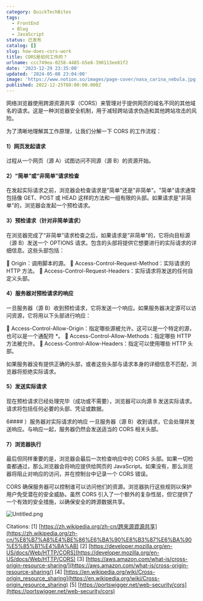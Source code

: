 ```yaml
---
category: QuickTechBites
tags:
  - FrontEnd
  - Blog
  - JavaScript
status: 已发布
catalog: []
slug: how-does-cors-work
title: CORS是如何工作的？
urlname: ccc749ea-0258-4485-b5e8-390113ee81f2
date: '2023-12-29 23:35:00'
updated: '2024-05-08 23:04:00'
image: 'https://www.notion.so/images/page-cover/nasa_carina_nebula.jpg'
published: 2022-12-25T08:00:00.000Z
---
```


网络浏览器使用跨源资源共享（CORS）来管理对于提供网页的域名不同的其他域名的请求。这是一种浏览器安全机制，用于减轻跨站请求伪造和其他跨站攻击的风险。


为了清晰地理解其工作原理，让我们分解一下 CORS 的工作流程：


#### 1）网页发起请求
过程从一个网页（源 A）试图访问不同源（源 B）的资源开始。


#### 2）“简单”或“非简单”请求检查
在发起实际请求之前，浏览器会检查请求是"简单"还是"非简单"。"简单"请求通常包括像 GET、POST 或 HEAD 这样的方法和一组有限的头部。如果请求是"非简单"的，浏览器会发起一个预检请求。


#### 3）预检请求（针对非简单请求）
在浏览器完成了“非简单”请求检查之后，如果请求是“非简单”的，它将向目标源（源 B）发送一个 OPTIONS 请求。包含的头部将提供它想要进行的实际请求的详细信息。这些头部包括：


🔸 Origin：调用脚本的源。
🔸 Access-Control-Request-Method：实际请求的 HTTP 方法。
🔸 Access-Control-Request-Headers：实际请求将发送的任何自定义头部。


#### 4）服务器对预检请求的响应
一旦服务器（源 B）收到预检请求，它将发送一个响应。如果服务器决定源可以访问资源，它将用以下头部进行响应：


🔹 Access-Control-Allow-Origin：指定哪些源被允许。这可以是一个特定的源，也可以是一个通配符 *。
🔹 Access-Control-Allow-Methods：指定哪些 HTTP 方法被允许。
🔹 Access-Control-Allow-Headers：指定可以使用哪些 HTTP 头部。


如果服务器没有提供正确的头部，或者这些头部与请求本身的详细信息不匹配，浏览器将拒绝实际请求。


#### 5）发送实际请求
现在预检请求已经处理完毕（成功或不需要），浏览器可以向源 B 发送实际请求。请求将包括任何必要的头部、凭证或数据。


6#### ）服务器对实际请求的响应
一旦服务器（源 B）收到请求，它会处理并发送响应。与响应一起，服务器仍然会发送适当的 CORS 相关头部。


#### 7）浏览器执行
最后但同样重要的是，浏览器会最后一次检查响应中的 CORS 头部。如果一切检查都通过，那么浏览器会将响应提供给网页的 JavaScript。如果没有，那么浏览器将阻止对响应的访问，并在控制台中记录一个 CORS 错误。


CORS 确保服务器可以控制谁可以访问他们的资源。浏览器执行这些规则以保护用户免受潜在的安全威胁。虽然 CORS 引入了一个额外的复杂性层，但它提供了一个有效的安全措施，以确保安全的跨源数据共享。


![Untitled.png](https://prod-files-secure.s3.us-west-2.amazonaws.com/5d24fe63-e567-4804-86f9-9fdc62e13082/b3deb140-f22b-4520-bcee-759301567801/Untitled.png?X-Amz-Algorithm=AWS4-HMAC-SHA256&X-Amz-Content-Sha256=UNSIGNED-PAYLOAD&X-Amz-Credential=ASIAZI2LB4665GUGPDEY%2F20250206%2Fus-west-2%2Fs3%2Faws4_request&X-Amz-Date=20250206T213242Z&X-Amz-Expires=3600&X-Amz-Security-Token=IQoJb3JpZ2luX2VjEE0aCXVzLXdlc3QtMiJHMEUCIQDb9ukDmKYvj0QXVHY4ACktk9MnnHgAhMjCozITZpCqoQIgTxibgEacrI5z50Jk6GfHBy7nbvhgwNpPrvdYTkRidJsq%2FwMIZhAAGgw2Mzc0MjMxODM4MDUiDE%2BeBixsJ5lGotAxCSrcAyrogC7jZ01teqQv1FCYI8j%2BXt%2BQ8mL1jUuZgAgSKNuBcGHKconmYZi0yVDvDm55fW2Y%2BkOCqR9BkbWmafcg6jjOWepBsEmyGtJpm%2FkadchDqv7ybKBBDv7QH8YMWaJdcsbY5ni%2FfkSiIWl55LjYjht8wa9e3NRA%2BTIKZ%2B%2ByUGJigPiDKZge7%2FL6LuZvnSTfLrAAjXDg1bDxgHMpFRFA3c8qq8AK49ut%2FMNYhcRnCqdu0atRqxNlDjdUA%2FXZcPhCJj3uP%2BY4oSm4EUUQ2%2FvmMc3jt3piJQ1g7aqmtt7wroNbgrL4d0H%2BPnryKadFbTuacypeZo9S2CVtbU5jlbqurSwLCuWXqr3CXv1KeMvlwtXJo6RdLLXM7yeKR9GmfcZlwJsTjNG%2BlfsWTcrmJycPMwSRRniWJNzM6SRE0PpT71P1NjHl9Xpqu8IYjmU0Z%2BM%2BH2XLZm5gsYq%2B3WRex9hv9EaGjI6saBi%2B3uQnZxdbGamlzLUaNTeg%2FA3o0kijJDPFEzBGjo0OBguwhxi8XMksOjrWh10XptMADo6ERD4z76087tc387L9vTz0I%2FnM3pHPeWXjwyplPG6VDkyxON0nXLzlGqGRJMiAt0CNbEWeHs7Bb1A8B7%2Br1OVT%2BKNdMOG3lL0GOqUB6O3mbxWy4zr07YKqJZqBJXBNh9aO%2FB87FFsbhzjnu%2BJCbihS95Ee6UMwH%2Fcz1YMfcQ%2BPBH5lhc%2FpPyO%2B6Xo8BHvA2dVR%2BiM8nC60bSmj1laYUN5C%2FongHSHDQPDLMVJoE1L8JuSAaXKhhRJRkpq2O5xYyhzf0CAIfd4NrCpsHMmOZNurlHAwYn89OSmtnYSzmShXhNGlVWWTLkqRZiuq3iIIVILd&X-Amz-Signature=4ffa30dac43242feff8647e0f762a0e5f7a296eac5172409ec44569fc9d2f1f5&X-Amz-SignedHeaders=host&x-id=GetObject)


Citations:
[1] [https://zh.wikipedia.org/zh-cn/跨來源資源共享](https://zh.wikipedia.org/zh-cn/%E8%B7%A8%E4%BE%86%E6%BA%90%E8%B3%87%E6%BA%90%E5%85%B1%E4%BA%AB)
[2] [https://developer.mozilla.org/en-US/docs/Web/HTTP/CORS](https://developer.mozilla.org/en-US/docs/Web/HTTP/CORS)
[3] [https://aws.amazon.com/what-is/cross-origin-resource-sharing/](https://aws.amazon.com/what-is/cross-origin-resource-sharing/)
[4] [https://en.wikipedia.org/wiki/Cross-origin_resource_sharing](https://en.wikipedia.org/wiki/Cross-origin_resource_sharing)
[5] [https://portswigger.net/web-security/cors](https://portswigger.net/web-security/cors)


